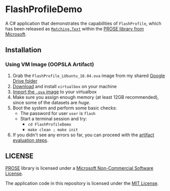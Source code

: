# FlashProfileDemo

A C# application that demonstrates the capabilities of `FlashProfile`, which has been released as [`Matching.Text`][MText] within the [PROSE library from Microsoft][PROSE].

## Installation

### Using VM Image (OOPSLA Artifact)
1. Grab the `FlashProfile_LUbuntu_18.04.ova` image from my shared [Google Drive folder](https://drive.google.com/open?id=12g3G1H69DSIJWHawD4r-mkKYhrjuN80g)
2. [Download](https://www.virtualbox.org/wiki/Downloads) and install `virtualbox` on your machine
3. [Import the `.ova` image](https://docs.oracle.com/cd/E26217_01/E26796/html/qs-import-vm.html) to your virtualbox
4. Make sure you assign enough memory (at least 12GB recommended), since some of the datasets are _huge_.
5. Boot the system and perform some basic checks:
    - The password for user `user` is `flash`
    - Start a terminal session and try:
        - `cd FlashProfileDemo`
        - `make clean ; make init`
6. If you didn't see any errors so far, you can proceed with the [artifact evaluation steps](OOPSLA-AE).

## LICENSE

[PROSE] library is licensed under a [Microsoft Non-Commercial Software License][PROSE License].

The application code in this repository is licensed under the [MIT License](LICENSE.md).



[MText]: https://microsoft.github.io/prose/documentation/matching-text/intro/
[PROSE]: https://microsoft.github.io/prose/
[PROSE License]: https://microsoft.github.io/prose/SDKLicense.pdf